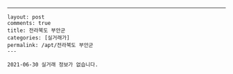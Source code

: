 ---
    layout: post
    comments: true
    title: 전라북도 부안군
    categories: [실거래가]
    permalink: /apt/전라북도 부안군
    ---

    2021-06-30 실거래 정보가 없습니다.

    